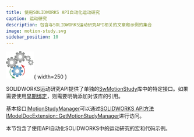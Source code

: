 ```yaml
---
title: 使用SOLIDWORKS API自动化运动研究
caption: 运动研究
description: 包含与SOLIDWORKS运动研究API相关的文章和示例的集合
image: motion-study.svg
sidebar_position: 10
---
```

![SOLIDWORKS运动研究API](motion-study.svg){ width=250 }

SOLIDWORKS运动研究API提供了单独的[SwMotionStudy](https://help.solidworks.com/2018/english/api/swmotionstudyapi/SolidWorks.Interop.swmotionstudy~SolidWorks.Interop.swmotionstudy_namespace.html)库中的特定接口。如果需要使用[早期绑定](/docs/codestack/visual-basic/variables/declaration#early-binding-and-late-binding)，则需要明确添加对该库的引用。

基本接口[IMotionStudyManager](https://help.solidworks.com/2018/english/api/swmotionstudyapi/SolidWorks.Interop.swmotionstudy~SolidWorks.Interop.swmotionstudy.IMotionStudyManager.html)可以通过[SOLIDWORKS API方法IModelDocExtension::GetMotionStudyManager](https://help.solidworks.com/2018/english/api/sldworksapi/SOLIDWORKS.Interop.sldworks~SOLIDWORKS.Interop.sldworks.IModelDocExtension~GetMotionStudyManager.html)进行访问。

本节包含了使用API自动化SOLIDWORKS中的运动研究的宏和代码示例。